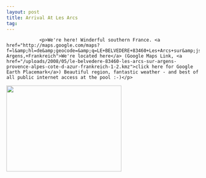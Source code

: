 ```yaml
---
layout: post
title: Arrival At Les Arcs
tag: 
---
```



                <p>We're here! Winderful southern France. <a href="http://maps.google.com/maps?f=l&amp;hl=de&amp;geocode=&amp;q=LE+BELVEDERE+83460+Les+Arcs+sur&amp;jsv=111&amp;sll=43.492238,6.489497&amp;sspn=0.003347,0.010042&amp;ie=UTF8&amp;near=Argens,+La+Mure-Argens,+Frankreich">We're located here</a> (Google Maps Link, <a href="/uploads/2008/05/le-belvedere-83460-les-arcs-sur-argens-provence-alpes-cote-d-azur-frankreich-1-2.kmz">click here for Google Earth Placemark</a>) Beautiful region, fantastic weather - and best of all public internet access at the pool :-)</p>
<p><a href="/uploads/2008/05/foto-345.jpg"><img class="aligncenter size-medium wp-image-2399" title="foto-345" src="/uploads/2008/05/foto-345-300x225.jpg" alt="" width="300" height="225" /></a></p>
            
